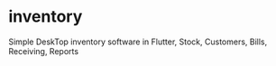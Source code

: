 # inventory
Simple DeskTop inventory software in Flutter, Stock, Customers, Bills, Receiving, Reports
